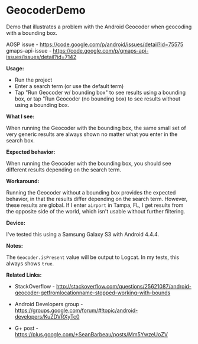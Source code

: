 GeocoderDemo
================

Demo that illustrates a problem with the Android Geocoder when geocoding with a bounding box.

AOSP issue - https://code.google.com/p/android/issues/detail?id=75575
gmaps-api-issue - https://code.google.com/p/gmaps-api-issues/issues/detail?id=7142

**Usage:**

 * Run the project
 * Enter a search term (or use the default term)
 * Tap "Run Geocoder w/ bounding box" to see results using a bounding box, or tap 
   "Run Geocoder (no bounding box) to see results without using a bounding box.

**What I see:**

When running the Geocoder with the bounding box, the same small set of very generic results are 
always shown no matter what you enter in the search box.

**Expected behavior:**

When running the Geocoder with the bounding box, you should see different results depending on the
search term.

**Workaround:**

Running the Geocoder without a bounding box provides the expected behavior, in that the results 
differ depending on the search term.  However, these results are global.  If I enter `airport` 
in Tampa, FL, I get results from the opposite side of the world, which isn't usable without further 
filtering.

**Device:**

I've tested this using a Samsung Galaxy S3 with Android 4.4.4.

**Notes:**

The `Geocoder.isPresent` value will be output to Logcat.  In my tests, this always shows `true`.

**Related Links:**

* StackOverflow - http://stackoverflow.com/questions/25621087/android-geocoder-getfromlocationname-stopped-working-with-bounds

* Android Developers group - https://groups.google.com/forum/#!topic/android-developers/KuZDVRXyTc0

* G+ post - https://plus.google.com/+SeanBarbeau/posts/Mm5YwzeUoZV
